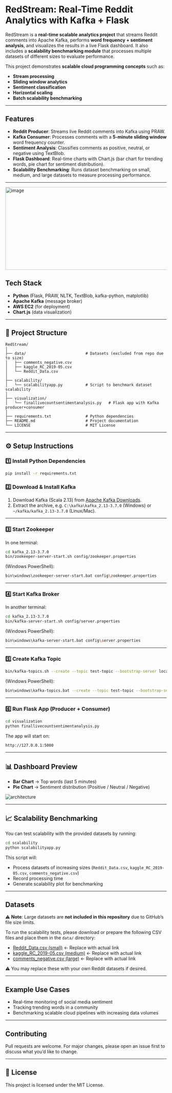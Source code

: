 # RedStream: Real-Time Reddit Analytics with Kafka + Flask

RedStream is a **real-time scalable analytics project** that streams Reddit comments into Apache Kafka, performs **word frequency + sentiment analysis**, and visualizes the results in a live Flask dashboard. It also includes a **scalability benchmarking module** that processes multiple datasets of different sizes to evaluate performance.

This project demonstrates **scalable cloud programming concepts** such as:

* **Stream processing**
* **Sliding window analytics**
* **Sentiment classification**
* **Horizontal scaling**
* **Batch scalability benchmarking**

---

##  Features

* **Reddit Producer**: Streams live Reddit comments into Kafka using PRAW.
* **Kafka Consumer**: Processes comments with a **5-minute sliding window** word frequency counter.
* **Sentiment Analysis**: Classifies comments as positive, neutral, or negative using TextBlob.
* **Flask Dashboard**: Real-time charts with Chart.js (bar chart for trending words, pie chart for sentiment distribution).
* **Scalability Benchmarking**: Runs dataset benchmarking on small, medium, and large datasets to measure processing performance.

---
<img width="507" height="258" alt="image" src="https://github.com/user-attachments/assets/6ab85344-aab3-44c7-9c5e-7d5ab1a8ba57" />


##  Tech Stack

* **Python** (Flask, PRAW, NLTK, TextBlob, kafka-python, matplotlib)
* **Apache Kafka** (message broker)
* **AWS EC2** (for deployment)
* **Chart.js** (data visualization)

---

## 📂 Project Structure

```
RedStream/
│
├── data/                          # Datasets (excluded from repo due to size)
│   ├── comments_negative.csv
│   ├── kaggle_RC_2019-05.csv
│   └── Reddit_Data.csv
│
├── scalability/
│   └── scalabilityapp.py          # Script to benchmark dataset scalability
│
├── visualization/
│   └── finallivecountsentimentanalysis.py   # Flask app with Kafka producer+consumer
│
├── requirements.txt               # Python dependencies
├── README.md                      # Project documentation
└── LICENSE                        # MIT License
```

---

## ⚙️ Setup Instructions

### 1️⃣ Install Python Dependencies

```bash
pip install -r requirements.txt
```

### 2️⃣ Download & Install Kafka

1. Download Kafka (Scala 2.13) from [Apache Kafka Downloads](https://kafka.apache.org/downloads).
2. Extract the archive, e.g. `C:\kafka\kafka_2.13-3.7.0` (Windows) or `~/kafka/kafka_2.13-3.7.0` (Linux/Mac).

---

### 3️⃣ Start Zookeeper

In one terminal:

```bash
cd kafka_2.13-3.7.0
bin/zookeeper-server-start.sh config/zookeeper.properties
```

(Windows PowerShell):

```bash
bin\windows\zookeeper-server-start.bat config\zookeeper.properties
```

---

### 4️⃣ Start Kafka Broker

In another terminal:

```bash
cd kafka_2.13-3.7.0
bin/kafka-server-start.sh config/server.properties
```

(Windows PowerShell):

```bash
bin\windows\kafka-server-start.bat config\server.properties
```

---

### 5️⃣ Create Kafka Topic

```bash
bin/kafka-topics.sh --create --topic test-topic --bootstrap-server localhost:9092 --partitions 1 --replication-factor 1
```

(Windows PowerShell):

```bash
bin\windows\kafka-topics.bat --create --topic test-topic --bootstrap-server localhost:9092 --partitions 1 --replication-factor 1
```

---

### 6️⃣ Run Flask App (Producer + Consumer)

```bash
cd visualization
python finallivecountsentimentanalysis.py
```

The app will start on:

```
http://127.0.0.1:5000
```

---

## 📊 Dashboard Preview

* **Bar Chart** → Top words (last 5 minutes)
* **Pie Chart** → Sentiment distribution (Positive / Neutral / Negative)

![architecture](architecture.png)

---

## 📈 Scalability Benchmarking

You can test scalability with the provided datasets by running:

```bash
cd scalability
python scalabilityapp.py
```

This script will:

* Process datasets of increasing sizes (`Reddit_Data.csv`, `kaggle_RC_2019-05.csv`, `comments_negative.csv`)
* Record processing time
* Generate scalability plot for benchmarking

---

##  Datasets

⚠️ **Note**: Large datasets are **not included in this repository** due to GitHub’s file size limits.

To run the scalability tests, please download or prepare the following CSV files and place them in the `data/` directory:

* [Reddit\_Data.csv (small)](https://drive.google.com/)  ← Replace with actual link
* [kaggle\_RC\_2019-05.csv (medium)](https://kaggle.com/) ← Replace with actual link
* [comments\_negative.csv (large)](https://drive.google.com/) ← Replace with actual link

⚠️ You may replace these with your own Reddit datasets if desired.

---

##  Example Use Cases

* Real-time monitoring of social media sentiment
* Tracking trending words in a community
* Benchmarking scalable cloud pipelines with increasing data volumes

---

##  Contributing

Pull requests are welcome. For major changes, please open an issue first to discuss what you’d like to change.

---

## 📜 License

This project is licensed under the MIT License.
